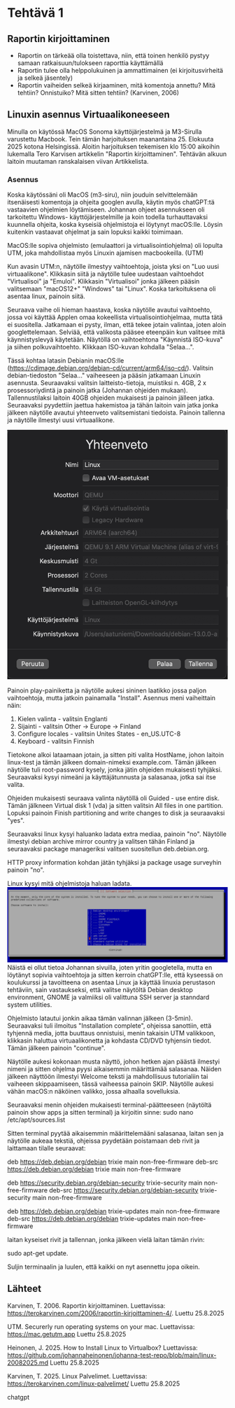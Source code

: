 # Tehtävä 1

## Raportin kirjoittaminen 
  - Raportin on tärkeää olla toistettava, niin, että toinen henkilö pystyy samaan ratkaisuun/tulokseen raporttia käyttämällä
  - Raportin tulee olla helppolukuinen ja ammattimainen (ei kirjoitusvirheitä ja selkeä jäsentely)
  - Raportin vaiheiden selkeä kirjaaminen, mitä komentoja annettu? Mitä tehtiin? Onnistuiko? Mitä sitten tehtiin?
(Karvinen, 2006)

## Linuxin asennus Virtuaalikoneeseen
Minulla on käytössä MacOS Sonoma käyttöjärjestelmä ja M3-Sirulla varustettu Macbook. Tein tämän harjoituksen maanantaina 25. Elokuuta 2025 kotona Helsingissä. Aloitin harjoituksen tekemisen klo 15:00 aikoihin lukemalla Tero Karvisen artikkelin "Raportin kirjoittaminen". Tehtävän alkuun laitoin muutaman ranskalaisen viivan Artikkelista.

### Asennus
Koska käytössäni oli MacOS (m3-siru), niin jouduin selvittelemään itsenäisesti komentoja ja ohjeita googlen avulla, käytin myös chatGPT:tä vastaavien ohjelmien löytämiseen. Johannan ohjeet asennukseen oli tarkoitettu Windows- käyttöjärjestelmille ja koin todella turhauttavaksi kuunnella ohjeita, koska kyseisiä ohjelmistoja ei löytynyt macOS:lle. Löysin kuitenkin vastaavat ohjelmat ja sain lopuksi kaikki toimimaan.

MacOS:lle sopiva ohjelmisto (emulaattori ja virtualisointiohjelma) oli lopulta UTM, joka mahdollistaa myös Linuxin ajamisen macbookeilla. (UTM)

Kun avasin UTM:n, näytölle ilmestyy vaihtoehtoja, joista yksi on "Luo uusi virtuaalikone". Klikkasin siitä ja näytölle tulee uudestaan vaihtoehdot "Virtualisoi" ja "Emuloi". Klikkasin "Virtualisoi" jonka jälkeen pääsin valitsemaan "macOS12+" "Windows" tai "Linux". Koska tarkoituksena oli asentaa linux, painoin siitä.

Seuraava vaihe oli hieman haastava, koska näytölle avautui vaihtoehto, jossa voi käyttää Applen omaa kokeellista virtualisointiohjelmaa, mutta tätä ei suositella. Jatkamaan ei pysty, ilman, että tekee jotain valintaa, joten aloin googlettelemaan. Selviää, että valikosta pääsee eteenpäin kun valitsee mitä käynnistyslevyä käytetään. Näytöllä on vaihtoehtona "Käynnistä ISO-kuva" ja siihen polkuvaihtoehto. Klikkaan  ISO-kuvan kohdalla "Selaa...". 

Tässä kohtaa latasin Debianin macOS:lle (https://cdimage.debian.org/debian-cd/current/arm64/iso-cd/). Valitsin debian-tiedoston "Selaa..." vaiheeseen ja pääsin jatkamaan Linuxin asennusta. Seuraavaksi valitsin laitteisto-tietoja, muistiksi n. 4GB, 2 x prosessoriydintä ja painoin jatka (Johannan ohjeiden mukaan). Tallennustilaksi laitoin 40GB ohjeiden mukaisesti ja painoin jälleen jatka. Seuraavaksi pyydettiin jaettua hakemistoa ja tähän laitoin vain jatka jonka jälkeen näytölle avautui yhteenveto valitsemistani tiedoista. Painoin tallenna ja näytölle ilmestyi uusi virtuaalikone.

![yhteenveto](kuva2.png)

Painoin play-painiketta ja näytölle aukesi sininen laatikko jossa paljon vaihtoehtoja, mutta jatkoin painamalla "Install". Asennus meni vaiheittain näin:
1. Kielen valinta - valitsin Englanti
2. Sijainti - valitsin Other -> Europe -> Finland
3. Configure locales - valitsin Unites States - en_US.UTC-8
4. Keyboard - valitsin Finnish

Tietokone alkoi lataamaan jotain, ja sitten piti valita HostName, johon laitoin linux-test ja tämän jälkeen domain-nimeksi example.com. Tämän jälkeen näytölle tuli root-password kysely, jonka jätin ohjeiden mukaisesti tyhjäksi. Seuraavaksi kysyi nimeäni ja käyttäjätunnusta ja salasanaa, jotka sai itse valita. 

Ohjeiden mukaisesti seuraava valinta näytöllä  oli Guided - use entire disk. Tämän jälkneen Virtual disk 1 (vda) ja sitten valitsin All files in one partition. Lopuksi painoin Finish partitioning and write changes to  disk ja seuraavaksi "yes". 

Seuraavaksi linux kysyi haluanko ladata extra mediaa, painoin "no". Näytölle ilmestyi debian archive mirror country ja valitsen tähän Finland ja seuraavaksi package manageriksi valitsen suositellun deb.debian.org.

HTTP proxy information kohdan jätän tyhjäksi ja package usage surveyhin painoin "no".

Linux kysyi mitä ohjelmistoja haluan ladata.
![valikko](kuva1.png)
Näistä ei ollut tietoa Johannan sivuilla, joten yritin googletella, mutta en löytänyt sopivia vaihtoehtoja ja sitten kerroin chatGPT:lle, että kyseessä on koulukurssi ja tavoitteena on asentaa Linux ja käyttää linuxia perustason tehtäviin, sain vastaukseksi, että valitse näytöltä Debian desktop environment, GNOME ja valmiiksi oli valittuna SSH server ja stanndard system utilities.

Ohjelmisto latautui jonkin aikaa tämän valinnan jälkeen (3-5min). Seuraavaksi tuli ilmoitus "Installation complete", ohjeissa sanottiin, että tyhjennä media, jotta buuttaus onnistuisi, menin takaisin UTM valikkoon, klikkasin haluttua virtuaalikonetta ja kohdasta CD/DVD tyhjensin tiedot. Tämän jälkeen painoin "continue".

Näytölle aukesi kokonaan musta näyttö, johon hetken ajan päästä ilmestyi nimeni ja sitten ohjelma pyysi aikaisemmin määrittämää salasanaa. Näiden jälkeen näyttöön ilmestyi Welcome teksti ja mahdollisuus tutorialiin tai vaiheeen skippaamiseen, tässä vaiheessa painoin SKIP. Näytölle aukesi vähän macOS:n näköinen valikko, jossa alhaalla sovelluksia.

Seuraavaksi menin ohjeiden mukaisesti terminal-päätteeseen (näytöltä painoin show apps ja sitten terminal) ja kirjoitin sinne: sudo nano /etc/apt/sources.list

Sitten terminal pyytää aikaisemmin määrittelemääni salasanaa, laitan sen ja näytölle aukeaa tekstiä, ohjeissa pyydetään poistamaan deb rivit ja laittamaan tilalle seuraavat:


deb https://deb.debian.org/debian trixie main non-free-firmware
deb-src https://deb.debian.org/debian trixie main non-free-firmware

deb https://security.debian.org/debian-security trixie-security main non-free-firmware
deb-src https://security.debian.org/debian-security trixie-security main non-free-firmware

deb https://deb.debian.org/debian trixie-updates main non-free-firmware
deb-src https://deb.debian.org/debian trixie-updates main non-free-firmware

laitan kyseiset rivit ja tallennan, jonka jälkeen vielä laitan tämän rivin:

sudo apt-get update.

Suljin terminaalin ja luulen, että kaikki on nyt asennettu jopa oikein.


## Lähteet
Karvinen, T. 2006. Raportin kirjoittaminen. Luettavissa: https://terokarvinen.com/2006/raportin-kirjoittaminen-4/. Luettu 25.8.2025

UTM. Securerly run operating systems on your mac. Luettavissa: https://mac.getutm.app Luettu 25.8.2025

Heinonen, J. 2025. How to Install Linux to Virtualbox? Luettavissa: https://github.com/johannaheinonen/johanna-test-repo/blob/main/linux-20082025.md Luettu 25.8.2025

Karvinen, T. 2025. Linux Palvelimet. Luettavissa: https://terokarvinen.com/linux-palvelimet/ Luettu 25.8.2025

chatgpt



